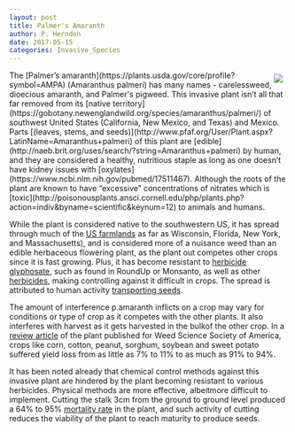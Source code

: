 ```yaml
---
layout: post
title: Palmer's Amaranth
author: P. Herndon
date: 2017-05-15
categories: Invasive_Species
---
```


<img style="float: right; margin: 6px 10px 0px 0px;" src="http://www.pfaf.org/Admin/PlantImages/AmaranthusPalmeri.jpg" caption="The Palmer's Amaranth"/>
The [Palmer’s amaranth](https://plants.usda.gov/core/profile?symbol=AMPA) (Amaranthus palmeri) has 
many names - carelessweed, dioecious amaranth, and Palmer's pigweed. This invasive plant isn’t all 
that far removed from its [native territory](https://gobotany.newenglandwild.org/species/amaranthus/palmeri/) 
of southwest United States (California, New Mexico, and Texas) and Mexico. Parts [(leaves, stems, and seeds)](http://www.pfaf.org/User/Plant.aspx?LatinName=Amaranthus+palmeri) 
of this plant are [edible](http://naeb.brit.org/uses/search/?string=Amaranthus+palmeri) 
by human, and they are considered a healthy, nutritious staple as long as one doesn’t have kidney issues with 
[oxylates](https://www.ncbi.nlm.nih.gov/pubmed/17511467). Although the roots of the plant are known to have 
“excessive” concentrations of nitrates which is [toxic](http://poisonousplants.ansci.cornell.edu/php/plants.php?action=indiv&byname=scientific&keynum=12) 
to animals and humans.  

While the plant is considered native to the southwestern US, it has spread through much of the [US farmlands](https://plants.usda.gov/core/profile?symbol=AMPA) 
as far as Wisconsin, Florida, New York, and Massachusetts), and is considered more of a 
nuisance weed than an edible herbaceous flowering plant, as the plant out competes other crops since 
it is fast growing. Plus, it has become resistant to [herbicide glyphosate](https://www.ncbi.nlm.nih.gov/pmc/articles/PMC2824275/), 
such as found in RoundUp or Monsanto, as well as other [herbicides](https://www.jstor.org/stable/pdf/23358302.pdf), 
making controlling against it difficult in crops. The spread is attributed to human activity [transporting seeds](https://www.jstor.org/stable/pdf/23358302.pdf).

The amount of interference p.amaranth inflicts on a crop may vary for conditions or type of crop as it 
competes with the other plants. It also interferes with harvest as it gets harvested in the bulkof the 
other crop. In a [review article](https://www.jstor.org/stable/23358302) of the plant published for 
Weed Science Society of America, crops like corn, cotton, peanut, sorghum, soybean and sweet potato 
suffered yield loss from as little as 7% to 11% to as much as 91% to 94%.

It has been noted already that chemical control methods against this invasive plant are hindered by 
the plant becoming resistant to various herbicides. Physical methods are more effective, albeitmore 
difficult to implement. Cutting the stalk 3cm from the ground to ground level produced a 64% to 95% 
[mortality rate](http://onlinelibrary.wiley.com/doi/10.1111/aab.12129/abstract) in the plant, and 
such activity of cutting reduces the viability of the plant to reach maturity to produce seeds.